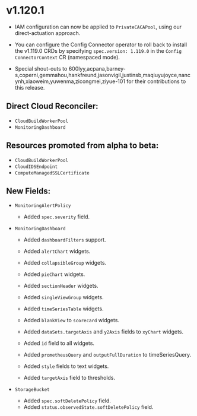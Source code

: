 # v1.120.1


* IAM configuration can now be applied to `PrivateCACAPool`, using our direct-actuation approach.

* You can configure the Config Connector operator to roll back to install the v1.119.0 CRDs by specifying `spec.version: 1.119.0` in the `Config ConnectorContext` CR (namespaced mode). 

* Special shout-outs to 600lyy,acpana,barney-s,coperni,gemmahou,hankfreund,jasonvigil,justinsb,maqiuyujoyce,nancynh,xiaoweim,yuwenma,zicongmei,ziyue-101 for their contributions to this release.

## Direct Cloud Reconciler:

* `CloudBuildWorkerPool`
* `MonitoringDashboard`

## Resources promoted from alpha to beta:

* `CloudBuildWorkerPool`
* `CloudIDSEndpoint`
* `ComputeManagedSSLCertificate`

## New Fields:

* `MonitoringAlertPolicy`
  * Added `spec.severity` field.

* `MonitoringDashboard`

  * Added `dashboardFilters` support.
  * Added `alertChart` widgets.
  * Added `collapsibleGroup` widgets.
  * Added `pieChart` widgets.
  * Added `sectionHeader` widgets.
  * Added `singleViewGroup` widgets.
  * Added `timeSeriesTable` widgets.

  * Added `blankView` to `scorecard` widgets.
  * Added `dataSets.targetAxis` and `y2Axis` fields to `xyChart` widgets.
  * Added `id` field to all widgets.
  * Added `prometheusQuery` and `outputFullDuration` to timeSeriesQuery.
  * Added `style` fields to text widgets.
  * Added `targetAxis` field to thresholds.

* `StorageBucket`
  * Added `spec.softDeletePolicy` field.
  * Added `status.observedState.softDeletePolicy` field.
